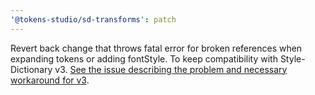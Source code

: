 ```yaml
---
'@tokens-studio/sd-transforms': patch
---
```


Revert back change that throws fatal error for broken references when expanding tokens or adding fontStyle. To keep compatibility with Style-Dictionary v3.
[See the issue describing the problem and necessary workaround for v3](https://github.com/tokens-studio/sd-transforms/issues/217).
